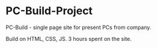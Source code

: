 # PC-Build-Project
PC-Build - single page site for present PCs from company.

Build on HTML, CSS, JS.
3 hours spent on the site.
